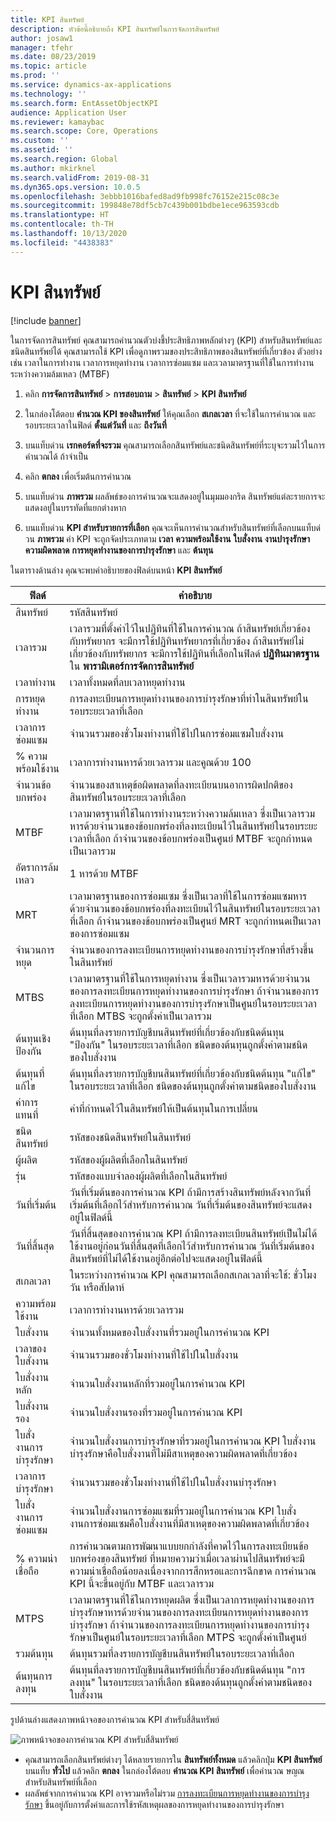 ```yaml
---
title: KPI สินทรัพย์
description: หัวข้อนี้อธิบายถึง KPI สินทรัพย์ในการจัดการสินทรัพย์
author: josaw1
manager: tfehr
ms.date: 08/23/2019
ms.topic: article
ms.prod: ''
ms.service: dynamics-ax-applications
ms.technology: ''
ms.search.form: EntAssetObjectKPI
audience: Application User
ms.reviewer: kamaybac
ms.search.scope: Core, Operations
ms.custom: ''
ms.assetid: ''
ms.search.region: Global
ms.author: mkirknel
ms.search.validFrom: 2019-08-31
ms.dyn365.ops.version: 10.0.5
ms.openlocfilehash: 3ebbb1016bafed8ad9fb998fc76152e215c08c3e
ms.sourcegitcommit: 199848e78df5cb7c439b001bdbe1ece963593cdb
ms.translationtype: HT
ms.contentlocale: th-TH
ms.lasthandoff: 10/13/2020
ms.locfileid: "4438383"
---
```

# <a name="asset-kpis"></a>KPI สินทรัพย์

[!include [banner](../../includes/banner.md)]

 

ในการจัดการสินทรัพย์ คุณสามารถคำนวณตัวบ่งชี้ประสิทธิภาพหลักต่างๆ (KPI) สำหรับสินทรัพย์และชนิดสินทรัพย์ได้ คุณสามารถใช้ KPI เพื่อดูภาพรวมของประสิทธิภาพของสินทรัพย์ที่เกี่ยวข้อง ตัวอย่างเช่น เวลาในการทำงาน เวลาการหยุดทำงาน เวลาการซ่อมแซม และเวลามาตรฐานที่ใช้ในการทำงานระหว่างความล้มเหลว (MTBF)

1. คลิก **การจัดการสินทรัพย์** > **การสอบถาม** > **สินทรัพย์** > **KPI สินทรัพย์**

2. ในกล่องโต้ตอบ **คำนวณ KPI ของสินทรัพย์** ให้คุณเลือก **สเกลเวลา** ที่จะใช้ในการคำนวณ และรอบระยะเวลาในฟิลด์ **ตั้งแต่วันที่** และ **ถึงวันที่** 

3. บนแท็บด่วน **เรกคอร์ดที่จะรวม** คุณสามารถเลือกสินทรัพย์และชนิดสินทรัพย์ที่ระบุจะรวมไว้ในการคำนวณได้ ถ้าจำเป็น

4. คลิก **ตกลง** เพื่อเริ่มต้นการคำนวณ

5. บนแท็บด่วน **ภาพรวม** ผลลัพธ์ของการคำนวณจะแสดงอยู่ในมุมมองกริด สินทรัพย์แต่ละรายการจะแสดงอยู่ในบรรทัดที่แยกต่างหาก

6. บนแท็บด่วน **KPI สำหรับรายการที่เลือก** คุณจะเห็นการคำนวณสำหรับสินทรัพย์ที่เลือกบนแท็บด่วน **ภาพรวม** ค่า KPI จะถูกจัดประเภทตาม **เวลา** **ความพร้อมใช้งาน** **ใบสั่งงาน** **งานบำรุงรักษา** **ความผิดพลาด** **การหยุดทำงานของการบำรุงรักษา** และ **ต้นทุน**

ในตารางด้านล่าง คุณจะพบคำอธิบายของฟิลด์บนหน้า **KPI สินทรัพย์**

| ฟิลด์                   | คำอธิบาย                                                                                                                                                                                                                                                                                           |
|-------------------------|-------------------------------------------------------------------------------------------------------------------------------------------------------------------------------------------------------------------------------------------------------------------------------------------------------|
| สินทรัพย์                   | รหัสสินทรัพย์                                                                                                                                                                                                                                                                                             |
| เวลารวม              | เวลารวมที่ตั้งค่าไว้ในปฏิทินที่ใช้ในการคำนวณ ถ้าสินทรัพย์เกี่ยวข้องกับทรัพยากร จะมีการใช้ปฏิทินทรัพยากรที่เกี่ยวข้อง ถ้าสินทรัพย์ไม่เกี่ยวข้องกับทรัพยากร จะมีการใช้ปฏิทินที่เลือกในฟิลด์ **ปฏิทินมาตรฐาน** ใน **พารามิเตอร์การจัดการสินทรัพย์** |
| เวลาทำงาน                  | เวลาทั้งหมดที่ลบเวลาหยุดทำงาน                                                                                                                                                                                                                                                                            |
| การหยุดทำงาน                | การลงทะเบียนการหยุดทำงานของการบำรุงรักษาที่ทำในสินทรัพย์ในรอบระยะเวลาที่เลือก                                                                                                                                                                                                                              |
| เวลาการซ่อมแซม             | จำนวนรวมของชั่วโมงทำงานที่ใช้ไปในการซ่อมแซมใบสั่งงาน                                                                                                                                                                                                                                            |
| % ความพร้อมใช้งาน          | เวลาการทำงานหารด้วยเวลารวม และคูณด้วย 100                                                                                                                                                                                                                                                   |
| จำนวนข้อบกพร่อง        | จำนวนของสาเหตุข้อผิดพลาดที่ลงทะเบียนบนอาการผิดปกติของสินทรัพย์ในรอบระยะเวลาที่เลือก                                                                                                                                                                                                             |
| MTBF                    | เวลามาตรฐานที่ใช้ในการทำงานระหว่างความล้มเหลว ซึ่งเป็นเวลารวมหารด้วยจำนวนของข้อบกพร่องที่ลงทะเบียนไว้ในสินทรัพย์ในรอบระยะเวลาที่เลือก ถ้าจำนวนของข้อบกพร่องเป็นศูนย์ MTBF จะถูกกำหนดเป็นเวลารวม                                                                                                                   |
| อัตราการล้มเหลว               | 1 หารด้วย MTBF                                                                                                                                                                                                                                                                                    |
| MRT                     | เวลามาตรฐานของการซ่อมแซม ซึ่งเป็นเวลาที่ใช้ในการซ่อมแซมหารด้วยจำนวนของข้อบกพร่องที่ลงทะเบียนไว้ในสินทรัพย์ในรอบระยะเวลาที่เลือก ถ้าจำนวนของข้อบกพร่องเป็นศูนย์ MRT จะถูกกำหนดเป็นเวลาของการซ่อมแซม                                                                                                                           |
| จำนวนการหยุด         | จำนวนของการลงทะเบียนการหยุดทำงานของการบำรุงรักษาที่สร้างขึ้นในสินทรัพย์                                                                                                                                                                                                                                     |
| MTBS                    | เวลามาตรฐานที่ใช้ในการหยุดทำงาน ซึ่งเป็นเวลารวมหารด้วยจำนวนของการลงทะเบียนการหยุดทำงานของการบำรุงรักษา ถ้าจำนวนของการลงทะเบียนการหยุดทำงานของการบำรุงรักษาเป็นศูนย์ในรอบระยะเวลาที่เลือก MTBS จะถูกตั้งค่าเป็นเวลารวม                                                                                      |
| ต้นทุนเชิงป้องกัน         | ต้นทุนที่ลงรายการบัญชีบนสินทรัพย์ที่เกี่ยวข้องกับชนิดต้นทุน "ป้องกัน" ในรอบระยะเวลาที่เลือก ชนิดของต้นทุนถูกตั้งค่าตามชนิดของใบสั่งงาน                                                                                                                                                                       |
| ต้นทุนที่แก้ไข         | ต้นทุนที่ลงรายการบัญชีบนสินทรัพย์ที่เกี่ยวข้องกับชนิดต้นทุน "แก้ไข" ในรอบระยะเวลาที่เลือก ชนิดของต้นทุนถูกตั้งค่าตามชนิดของใบสั่งงาน                                                                                                                                                                       |
| ค่าการแทนที่       | ค่าที่กำหนดไว้ในสินทรัพย์ให้เป็นต้นทุนในการเปลี่ยน                                                                                                                                                                                                                                                  |
| ชนิดสินทรัพย์             | รหัสของชนิดสินทรัพย์ในสินทรัพย์                                                                                                                                                                                                                                             |
| ผู้ผลิต           | รหัสของผู้ผลิตที่เลือกในสินทรัพย์                                                                                                                                                                                                                                                 |
| รุ่น                   | รหัสของแบบจำลองผู้ผลิตที่เลือกในสินทรัพย์                                                                                                                                                                                                                                           |
| วันที่เริ่มต้น               | วันที่เริ่มต้นของการคำนวณ KPI ถ้ามีการสร้างสินทรัพย์หลังจากวันที่เริ่มต้นที่เลือกไว้สำหรับการคำนวณ วันที่เริ่มต้นของสินทรัพย์จะแสดงอยู่ในฟิลด์นี้                                                                                                                                  |
| วันที่สิ้นสุด                 | วันที่สิ้นสุดของการคำนวณ KPI ถ้ามีการลงทะเบียนสินทรัพย์เป็นไม่ได้ใช้งานอยู่ก่อนวันที่สิ้นสุดที่เลือกไว้สำหรับการคำนวณ วันที่เริ่มต้นของสินทรัพย์ที่ไม่ได้ใช้งานอยู่อีกต่อไปจะแสดงอยู่ในฟิลด์นี้                                                                                               |
| สเกลเวลา              | ในระหว่างการคำนวณ KPI คุณสามารถเลือกสเกลเวลาที่จะใช้: ชั่วโมง วัน หรือสัปดาห์                                                                                                                                                                                                            |
| ความพร้อมใช้งาน            | เวลาการทำงานหารด้วยเวลารวม                                                                                                                                                                                                                                                                         |
| ใบสั่งงาน             | จำนวนทั้งหมดของใบสั่งงานที่รวมอยู่ในการคำนวณ KPI                                                                                                                                                                                                                                          |
| เวลาของใบสั่งงาน         | จำนวนรวมของชั่วโมงทำงานที่ใช้ไปในใบสั่งงาน                                                                                                                                                                                                                                               |
| ใบสั่งงานหลัก     | จำนวนใบสั่งงานหลักที่รวมอยู่ในการคำนวณ KPI                                                                                                                                                                                                                                        |
| ใบสั่งงานรอง   | จำนวนใบสั่งงานรองที่รวมอยู่ในการคำนวณ KPI                                                                                                                                                                                                                                      |
| ใบสั่งงานการบำรุงรักษา | จำนวนใบสั่งงานการบำรุงรักษาที่รวมอยู่ในการคำนวณ KPI ใบสั่งงานบำรุงรักษาคือใบสั่งงานที่ไม่มีสาเหตุของความผิดพลาดที่เกี่ยวข้อง                                                                                                                                                             |
| เวลาการบำรุงรักษา        | จำนวนรวมของชั่วโมงทำงานที่ใช้ไปในใบสั่งงานบำรุงรักษา                                                                                                                                                                                                                                       |
| ใบสั่งงานการซ่อมแซม      | จำนวนใบสั่งงานการซ่อมแซมที่รวมอยู่ในการคำนวณ KPI ใบสั่งงานการซ่อมแซมคือใบสั่งงานที่มีสาเหตุของความผิดพลาดที่เกี่ยวข้อง                                                                                                                                                                        |
| % ความน่าเชื่อถือ           | การคำนวณตามการพัฒนาแบบยกกำลังที่คาดไว้ในการลงทะเบียนข้อบกพร่องของสินทรัพย์ ที่หมายความว่าเมื่อเวลาผ่านไปสินทรัพย์จะมีความน่าเชื่อถือน้อยลงเนื่องจากการสึกหรอและการฉีกขาด การคำนวณ KPI นี้จะขึ้นอยู่กับ MTBF และเวลารวม                                                            |
| MTPS                    | เวลามาตรฐานที่ใช้ในการหยุดผลิต ซึ่งเป็นเวลาการหยุดทำงานของการบำรุงรักษาหารด้วยจำนวนของการลงทะเบียนการหยุดทำงานของการบำรุงรักษา ถ้าจำนวนของการลงทะเบียนการหยุดทำงานของการบำรุงรักษาเป็นศูนย์ในรอบระยะเวลาที่เลือก MTPS จะถูกตั้งค่าเป็นศูนย์                                                                               |
| รวมต้นทุน              | ต้นทุนรวมที่ลงรายการบัญชีบนสินทรัพย์ในรอบระยะเวลาที่เลือก                                                                                                                                                                                                                                              |
| ต้นทุนการลงทุน         | ต้นทุนที่ลงรายการบัญชีบนสินทรัพย์ที่เกี่ยวข้องกับชนิดต้นทุน "การลงทุน" ในรอบระยะเวลาที่เลือก ชนิดของต้นทุนถูกตั้งค่าตามชนิดของใบสั่งงาน                                                                                                                                                                       |

รูปด้านล่างแสดงภาพหน้าจอของการคำนวณ KPI สำหรับสี่สินทรัพย์

![ภาพหน้าจอของการคำนวณ KPI สำหรับสี่สินทรัพย์](media/11-controlling-and-reporting.png)

- คุณสามารถเลือกสินทรัพย์ต่างๆ ได้หลายรายการใน **สินทรัพย์ทั้งหมด** แล้วคลิกปุ่ม **KPI สินทรัพย์** บนแท็บ **ทั่วไป** แล้วคลิก **ตกลง** ในกล่องโต้ตอบ **คำนวณ KPI สินทรัพย์** เพื่อคำนวณ ษญณ สำหรับสินทรัพย์ที่เลือก  
- ผลลัพธ์จากการคำนวณ KPI อาจรวมหรือไม่รวม [การลงทะเบียนการหยุดทำงานของการบำรุงรักษา](../work-orders/maintenance-downtime.md) ขึ้นอยู่กับการตั้งค่าและการใช้รหัสเหตุผลของการหยุดทำงานของการบำรุงรักษา 

